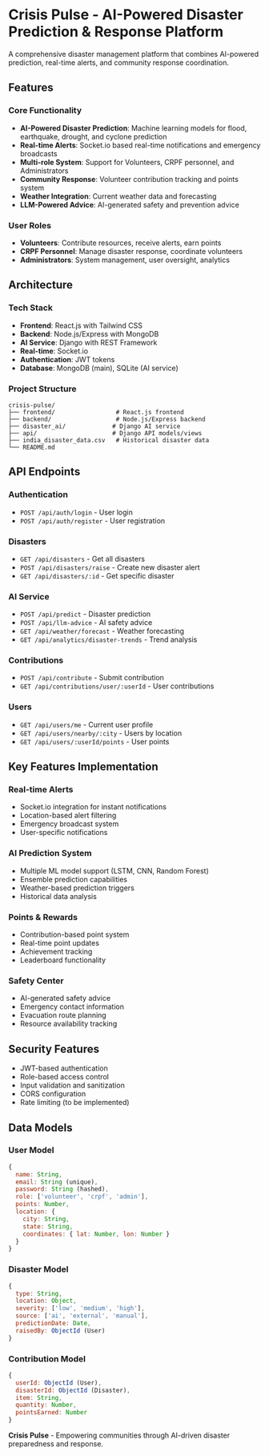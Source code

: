 # Crisis Pulse - AI-Powered Disaster Prediction & Response Platform

A comprehensive disaster management platform that combines AI-powered prediction, real-time alerts, and community response coordination.

## Features

### Core Functionality
- **AI-Powered Disaster Prediction**: Machine learning models for flood, earthquake, drought, and cyclone prediction
- **Real-time Alerts**: Socket.io based real-time notifications and emergency broadcasts
- **Multi-role System**: Support for Volunteers, CRPF personnel, and Administrators
- **Community Response**: Volunteer contribution tracking and points system
- **Weather Integration**: Current weather data and forecasting
- **LLM-Powered Advice**: AI-generated safety and prevention advice

### User Roles
- **Volunteers**: Contribute resources, receive alerts, earn points
- **CRPF Personnel**: Manage disaster response, coordinate volunteers
- **Administrators**: System management, user oversight, analytics

## Architecture

### Tech Stack
- **Frontend**: React.js with Tailwind CSS
- **Backend**: Node.js/Express with MongoDB
- **AI Service**: Django with REST Framework
- **Real-time**: Socket.io
- **Authentication**: JWT tokens
- **Database**: MongoDB (main), SQLite (AI service)

### Project Structure
```
crisis-pulse/
├── frontend/                 # React.js frontend
├── backend/                  # Node.js/Express backend
├── disaster_ai/             # Django AI service
├── api/                     # Django API models/views
├── india_disaster_data.csv   # Historical disaster data
└── README.md
```

## API Endpoints

### Authentication
- `POST /api/auth/login` - User login
- `POST /api/auth/register` - User registration

### Disasters
- `GET /api/disasters` - Get all disasters
- `POST /api/disasters/raise` - Create new disaster alert
- `GET /api/disasters/:id` - Get specific disaster

### AI Service
- `POST /api/predict` - Disaster prediction
- `POST /api/llm-advice` - AI safety advice
- `GET /api/weather/forecast` - Weather forecasting
- `GET /api/analytics/disaster-trends` - Trend analysis

### Contributions
- `POST /api/contribute` - Submit contribution
- `GET /api/contributions/user/:userId` - User contributions

### Users
- `GET /api/users/me` - Current user profile
- `GET /api/users/nearby/:city` - Users by location
- `GET /api/users/:userId/points` - User points

## Key Features Implementation

### Real-time Alerts
- Socket.io integration for instant notifications
- Location-based alert filtering
- Emergency broadcast system
- User-specific notifications

### AI Prediction System
- Multiple ML model support (LSTM, CNN, Random Forest)
- Ensemble prediction capabilities
- Weather-based prediction triggers
- Historical data analysis

### Points & Rewards
- Contribution-based point system
- Real-time point updates
- Achievement tracking
- Leaderboard functionality

### Safety Center
- AI-generated safety advice
- Emergency contact information
- Evacuation route planning
- Resource availability tracking

## Security Features

- JWT-based authentication
- Role-based access control
- Input validation and sanitization
- CORS configuration
- Rate limiting (to be implemented)

## Data Models

### User Model
```javascript
{
  name: String,
  email: String (unique),
  password: String (hashed),
  role: ['volunteer', 'crpf', 'admin'],
  points: Number,
  location: {
    city: String,
    state: String,
    coordinates: { lat: Number, lon: Number }
  }
}
```

### Disaster Model
```javascript
{
  type: String,
  location: Object,
  severity: ['low', 'medium', 'high'],
  source: ['ai', 'external', 'manual'],
  predictionDate: Date,
  raisedBy: ObjectId (User)
}
```

### Contribution Model
```javascript
{
  userId: ObjectId (User),
  disasterId: ObjectId (Disaster),
  item: String,
  quantity: Number,
  pointsEarned: Number
}
```

**Crisis Pulse** - Empowering communities through AI-driven disaster preparedness and response.
